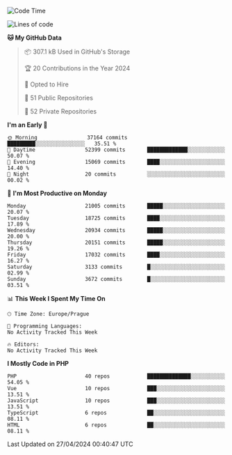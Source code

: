 <!--START_SECTION:waka-->
![Code Time](http://img.shields.io/badge/Code%20Time-1%2C583%20hrs%2058%20mins-blue)

![Lines of code](https://img.shields.io/badge/From%20Hello%20World%20I%27ve%20Written-32.9%20million%20lines%20of%20code-blue)

**🐱 My GitHub Data** 

> 📦 307.1 kB Used in GitHub's Storage 
 > 
> 🏆 20 Contributions in the Year 2024
 > 
> 💼 Opted to Hire
 > 
> 📜 51 Public Repositories 
 > 
> 🔑 52 Private Repositories 
 > 
**I'm an Early 🐤** 

```text
🌞 Morning                37164 commits       █████████░░░░░░░░░░░░░░░░   35.51 % 
🌆 Daytime                52399 commits       █████████████░░░░░░░░░░░░   50.07 % 
🌃 Evening                15069 commits       ████░░░░░░░░░░░░░░░░░░░░░   14.40 % 
🌙 Night                  20 commits          ░░░░░░░░░░░░░░░░░░░░░░░░░   00.02 % 
```
📅 **I'm Most Productive on Monday** 

```text
Monday                   21005 commits       █████░░░░░░░░░░░░░░░░░░░░   20.07 % 
Tuesday                  18725 commits       ████░░░░░░░░░░░░░░░░░░░░░   17.89 % 
Wednesday                20934 commits       █████░░░░░░░░░░░░░░░░░░░░   20.00 % 
Thursday                 20151 commits       █████░░░░░░░░░░░░░░░░░░░░   19.26 % 
Friday                   17032 commits       ████░░░░░░░░░░░░░░░░░░░░░   16.27 % 
Saturday                 3133 commits        █░░░░░░░░░░░░░░░░░░░░░░░░   02.99 % 
Sunday                   3672 commits        █░░░░░░░░░░░░░░░░░░░░░░░░   03.51 % 
```


📊 **This Week I Spent My Time On** 

```text
🕑︎ Time Zone: Europe/Prague

💬 Programming Languages: 
No Activity Tracked This Week

🔥 Editors: 
No Activity Tracked This Week
```

**I Mostly Code in PHP** 

```text
PHP                      40 repos            ██████████████░░░░░░░░░░░   54.05 % 
Vue                      10 repos            ███░░░░░░░░░░░░░░░░░░░░░░   13.51 % 
JavaScript               10 repos            ███░░░░░░░░░░░░░░░░░░░░░░   13.51 % 
TypeScript               6 repos             ██░░░░░░░░░░░░░░░░░░░░░░░   08.11 % 
HTML                     6 repos             ██░░░░░░░░░░░░░░░░░░░░░░░   08.11 % 
```




 Last Updated on 27/04/2024 00:40:47 UTC
<!--END_SECTION:waka-->
<!--
**AlexKratky/AlexKratky** is a ✨ _special_ ✨ repository because its `README.md` (this file) appears on your GitHub profile.

Here are some ideas to get you started:

- 🔭 I’m currently working on ...
- 🌱 I’m currently learning ...
- 👯 I’m looking to collaborate on ...
- 🤔 I’m looking for help with ...
- 💬 Ask me about ...
- 📫 How to reach me: ...
- 😄 Pronouns: ...
- ⚡ Fun fact: ...
-->
